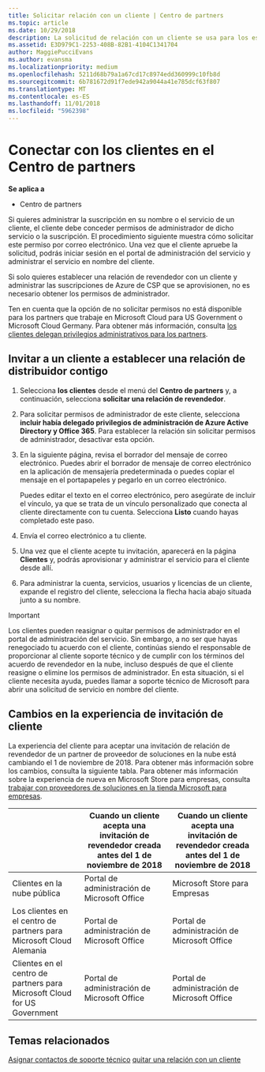 ```yaml
---
title: Solicitar relación con un cliente | Centro de partners
ms.topic: article
ms.date: 10/29/2018
description: La solicitud de relación con un cliente se usa para los escenarios multipartner y multicanal. También es útil si un cliente quita tus privilegios de administrador delegado y necesitas restaurarlos para proporcionar aprovisionamiento o soporte técnico.
ms.assetid: E3D979C1-2253-408B-82B1-4104C1341704
author: MaggiePucciEvans
ms.author: evansma
ms.localizationpriority: medium
ms.openlocfilehash: 5211d68b79a1a67cd17c8974edd360999c10fb8d
ms.sourcegitcommit: 6b781672d91f7ede942a9044a41e785dcf63f807
ms.translationtype: MT
ms.contentlocale: es-ES
ms.lasthandoff: 11/01/2018
ms.locfileid: "5962398"
---
```

# <a name="connect-with-customers-in-partner-center"></a>Conectar con los clientes en el Centro de partners

**Se aplica a**

-  Centro de partners

Si quieres administrar la suscripción en su nombre o el servicio de un cliente, el cliente debe conceder permisos de administrador de dicho servicio o la suscripción. El procedimiento siguiente muestra cómo solicitar este permiso por correo electrónico. Una vez que el cliente apruebe la solicitud, podrás iniciar sesión en el portal de administración del servicio y administrar el servicio en nombre del cliente. 

Si solo quieres establecer una relación de revendedor con un cliente y administrar las suscripciones de Azure de CSP que se aprovisionen, no es necesario obtener los permisos de administrador.

Ten en cuenta que la opción de no solicitar permisos no está disponible para los partners que trabaje en Microsoft Cloud para US Government o Microsoft Cloud Germany. Para obtener más información, consulta [los clientes delegan privilegios administrativos para los partners](https://docs.microsoft.com/en-us/partner-center/customers_revoke_admin_privileges).


## <a name="invite-a-customer-to-establish-a-reseller-relationship-with-you"></a>Invitar a un cliente a establecer una relación de distribuidor contigo

1.  Selecciona **los clientes** desde el menú del **Centro de partners** y, a continuación, selecciona **solicitar una relación de revendedor**.

2.  Para solicitar permisos de administrador de este cliente, selecciona **incluir había delegado privilegios de administración de Azure Active Directory y Office 365**. Para establecer la relación sin solicitar permisos de administrador, desactivar esta opción. 

3.  En la siguiente página, revisa el borrador del mensaje de correo electrónico. Puedes abrir el borrador de mensaje de correo electrónico en la aplicación de mensajería predeterminada o puedes copiar el mensaje en el portapapeles y pegarlo en un correo electrónico. 

    Puedes editar el texto en el correo electrónico, pero asegúrate de incluir el vínculo, ya que se trata de un vínculo personalizado que conecta al cliente directamente con tu cuenta. Selecciona **Listo** cuando hayas completado este paso.

3.  Envía el correo electrónico a tu cliente.

5.  Una vez que el cliente acepte tu invitación, aparecerá en la página **Clientes** y, podrás aprovisionar y administrar el servicio para el cliente desde allí.

 
6.  Para administrar la cuenta, servicios, usuarios y licencias de un cliente, expande el registro del cliente, selecciona la flecha hacia abajo situada junto a su nombre.


> [!IMPORTANT]  
> Los clientes pueden reasignar o quitar permisos de administrador en el portal de administración del servicio. Sin embargo, a no ser que hayas renegociado tu acuerdo con el cliente, continúas siendo el responsable de proporcionar al cliente soporte técnico y de cumplir con los términos del acuerdo de revendedor en la nube, incluso después de que el cliente reasigne o elimine los permisos de administrador. En esta situación, si el cliente necesita ayuda, puedes llamar a soporte técnico de Microsoft para abrir una solicitud de servicio en nombre del cliente.

## <a name="changes-to-the-customer-invitation-experience"></a>Cambios en la experiencia de invitación de cliente
La experiencia del cliente para aceptar una invitación de relación de revendedor de un partner de proveedor de soluciones en la nube está cambiando el 1 de noviembre de 2018. Para obtener más información sobre los cambios, consulta la siguiente tabla. Para obtener más información sobre la experiencia de nueva en Microsoft Store para empresas, consulta [trabajar con proveedores de soluciones en la tienda Microsoft para empresas](https://docs.microsoft.com/en-us/microsoft-store/work-with-partner-microsoft-store-business).

|  | Cuando un cliente acepta una invitación de revendedor creada antes del 1 de noviembre de 2018 | Cuando un cliente acepta una invitación de revendedor creada antes del 1 de noviembre de 2018 |
|---------|---------|---------
| Clientes en la nube pública | Portal de administración de Microsoft Office | Microsoft Store para Empresas |
| Los clientes en el centro de partners para Microsoft Cloud Alemania | Portal de administración de Microsoft Office | Portal de administración de Microsoft Office |
| Clientes en el centro de partners para Microsoft Cloud for US Government | Portal de administración de Microsoft Office | Portal de administración de Microsoft Office |


## <a name="related-topics"></a>Temas relacionados

[Asignar contactos de soporte técnico](assign-support-contacts.md)
[quitar una relación con un cliente](remove-a-relationship.md)